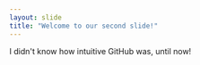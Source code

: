 ```yaml
---
layout: slide
title: "Welcome to our second slide!"
---
```

I didn't know how intuitive GitHub was, until now!

